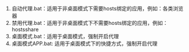 1. 自动代理.bat：适用于非桌面模式下需要hosts绑定的应用，例如：各类浏览器
2. 禁用代理.bat：适用于非桌面模式下不需要hosts绑定的应用，例如：hostsshare
3. 桌面模式.bat：适用于桌面模式，强制开启代理
4. 桌面模式APP.bat: 适用于桌面模式下的快捷方式，强制开启代理